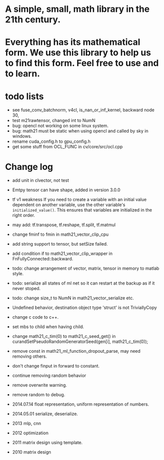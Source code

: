 # A simple, small, math library in the 21th century.
# Everything has its mathematical form. We use this library to help us to find this form. Feel free to use and to learn.

# todo lists
* see fuse_conv_batchnorm, v4cl, is_nan_or_inf_kernel, backward node 30,
* test m21rawtensor, changed int to NumN
* bug: opencl not working on some linux system.
* bug: math21 must be static when using opencl and called by sky in windows.
* rename cuda_config.h to gpu_config.h
* get some stuff from OCL_FUNC in cv/core/src/ocl.cpp

# Change log
* add unit in clvector, not test
* Emtpy tensor can have shape, added in version 3.0.0
* tf v1 weakness
  If you need to create a variable with an initial value dependent on another
  variable, use the other variable's `initialized_value()`. This ensures that
  variables are initialized in the right order.

* may add: tf.transpose, tf.reshape, tf.split, tf.matmul
* change fminf to fmin in math21_vector_clip_cpu
* add string support to tensor, but setSize failed.
* add condition if to math21_vector_clip_wrapper in FnFullyConnected::backward.
* todo: change arrangement of vector, matrix, tensor in memory to matlab style.
* todo: serialize all states of ml net so it can restart at the backup as if it never stoped.
* todo: change size_t to NumN in math21_vector_serialize etc.
* Undefined behavior, destination object type 'struct' is not TriviallyCopy
* change c code to c++.
* set mbs to child when having child.
* change math21_c_tim(0) to math21_c_seed_get() in curandSetPseudoRandomGeneratorSeed(gen[i], math21_c_tim(0));
* remove const in math21_ml_function_dropout_parse, may need removing others.
* don't change finput in forward to constant.
* continue removing random behavior
* remove overwrite warning.
* remove random to debug.
* 2014.07.14
float representation, uniform representation of numbers.
* 2014.05.01
serialize, deserialize.
* 2013 mlp, cnn
* 2012 optimization
* 2011 matrix design using template.
* 2010 matrix design
